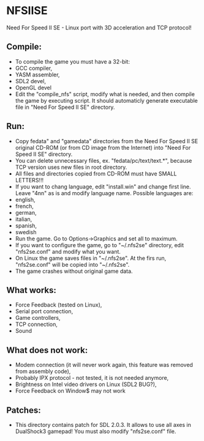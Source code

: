 NFSIISE
=======

Need For Speed II SE - Linux port with 3D acceleration and TCP protocol!

## Compile:

* To compile the game you must have a 32-bit:
 * GCC compiler,
 * YASM assembler,
 * SDL2 devel,
 * OpenGL devel
* Edit the "compile_nfs" script, modify what is needed, and then compile the game by executing script. It should automaticly generate executable file in "Need For Speed II SE" directory.

## Run:

* Copy fedata" and "gamedata" directories from the Need For Speed II SE original CD-ROM (or from CD image from the Internet) into "Need For Speed II SE" directory.
* You can delete unnecessary files, ex. "fedata/pc/text/text.*", because TCP version uses new files in root directory.
* All files and directories copied from CD-ROM must have SMALL LETTERS!!!
* If you want to chang language, edit "install.win" and change first line. Leave "4nn" as is and modify language name. Possible languages are:
 * english,
 * french,
 * german,
 * italian,
 * spanish,
 * swedish
* Run the game. Go to Options->Graphics and set all to maximum.
* If you want to configure the game, go to "~/.nfs2se" directory, edit "nfs2se.conf" and modify what you want.
* On Linux the game saves files in "~/.nfs2se". At the firs run, "nfs2se.conf" will be copied into "~/.nfs2se".
* The game crashes without original game data.

## What works:

* Force Feedback (tested on Linux),
* Serial port connection,
* Game controllers,
* TCP connection,
* Sound

## What does not work:

* Modem connection (it will never work again, this feature was removed from assembly code),
* Probably IPX protocol - not tested, it is not needed anymore,
* Brightness on Intel video drivers on Linux (SDL2 BUG?),
* Force Feedback on Window$ may not work

## Patches:

* This directory contains patch for SDL 2.0.3. It allows to use all axes in DualShock3 gamepad! You must also modify "nfs2se.conf" file.
